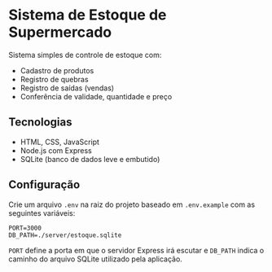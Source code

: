 # Sistema de Estoque de Supermercado

Sistema simples de controle de estoque com:
- Cadastro de produtos
- Registro de quebras
- Registro de saídas (vendas)
- Conferência de validade, quantidade e preço

## Tecnologias
- HTML, CSS, JavaScript
- Node.js com Express
- SQLite (banco de dados leve e embutido)

## Configuração

Crie um arquivo `.env` na raiz do projeto baseado em `.env.example` com as seguintes variáveis:

```
PORT=3000
DB_PATH=./server/estoque.sqlite
```

`PORT` define a porta em que o servidor Express irá escutar e `DB_PATH` indica o caminho do arquivo SQLite utilizado pela aplicação.
